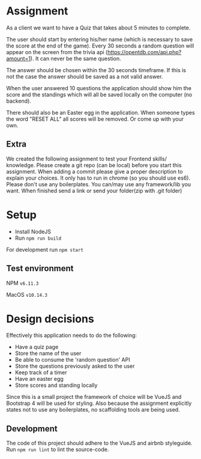 # Assignment
As a client we want to have a Quiz that takes about 5 minutes to complete.

The user should start by entering his/her name (which is necessary to save the score at the end of the game).
Every 30 seconds a random question will appear on the screen from the trivia api (https://opentdb.com/api.php?amount=1). It can never be the same question.

The answer should be chosen within the 30 seconds timeframe. If this is not the case the answer should be saved as a not valid answer.

When the user answered 10 questions the application should show him the score and the standings which will all be saved locally on the computer (no backend).

There should also be an Easter egg in the application. When someone types the word "RESET ALL" all scores will be removed. Or come up with your own.

## Extra
We created the following assignment to test your Frontend skills/ knowledge. Please create a git repo (can be local) before you start this assignment. When adding a commit please give a proper description to explain your choices. It only has to run in chrome (so you should use es6). Please don't use any boilerplates. You can/may use any framework/lib you want. When finished send a link or send your folder(zip with .git folder)

# Setup
- Install NodeJS
- Run `npm run build`

For development run `npm start`

## Test environment
NPM `v6.11.3`

MacOS `v10.14.3`

# Design decisions
Effectively this application needs to do the following:
- Have a quiz page
- Store the name of the user
- Be able to consume the 'random question' API
- Store the questions previously asked to the user
- Keep track of a timer
- Have an easter egg
- Store scores and standing locally

Since this is a small project the framework of choice will be VueJS and Bootstrap 4 will be used for styling.
Also because the assignment explicitly states not to use any boilerplates, no scaffolding tools are being used.

## Development
The code of this project should adhere to the VueJS and airbnb styleguide.
Run `npm run lint` to lint the source-code.